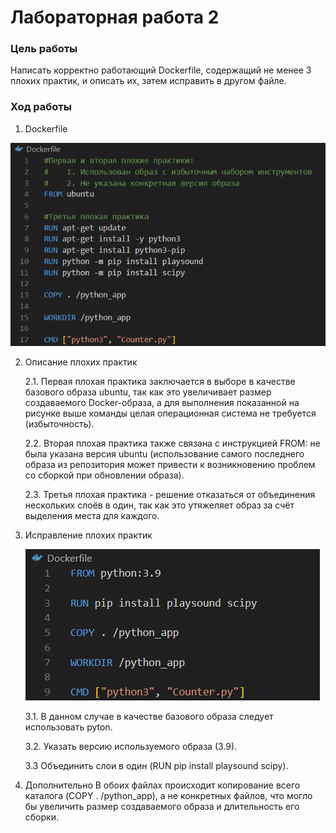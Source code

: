 # Лабораторная работа 2

### Цель работы

Написать корректно работающий Dockerfile, содержащий не менее 3 плохих практик, и описать их, затем исправить в другом файле.

### Ход работы

1. Dockerfile

![Alt text](./images/Bad-1.png)

2. Описание плохих практик 
    
    2.1. Первая плохая практика заключается в выборе в качестве базового образа ubuntu, так как это увеличивает размер создаваемого Docker-образа, а для выполнения показанной на рисунке выше команды целая операционная система не требуется (избыточность).
    
    2.2. Вторая плохая практика также связана с инструкцией FROM: не была указана версия ubuntu (использование самого последнего образа из репозитория может привести к возникновению проблем со сборкой при обновлении образа).

    2.3. Третья плохая практика - решение отказаться от объединения нескольких слоёв в один, так как это утяжеляет образ за счёт выделения места для каждого.

3. Исправление плохих практик

    ![Alt text](./images/Good.png)

    3.1. В данном случае в качестве базового образа следует использовать pyton.

    3.2. Указать версию используемого образа (3.9).

    3.3 Объединить слои в один (RUN pip install playsound scipy).

4. Дополнительно
   В обоих файлах происходит копирование всего каталога (COPY . /python_app), а не конкретных файлов, что могло бы увеличить размер создаваемого образа и длительность его сборки.
